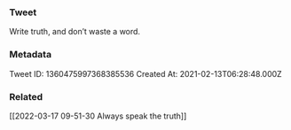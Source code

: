 ### Tweet
Write truth, and don’t waste a word.

### Metadata
Tweet ID: 1360475997368385536
Created At: 2021-02-13T06:28:48.000Z

### Related
[[2022-03-17 09-51-30 Always speak the truth]]

